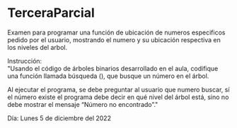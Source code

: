 # TerceraParcial

Examen para programar una función de ubicación de numeros especificos pedido por el usuario, mostrando el numero y su ubicación respectiva en los niveles del arbol.

Instrucción: <br>
"Usando el código de árboles binarios desarrollado en el aula, codifique una función llamada
búsqueda (), que busque un número en el árbol.

Al ejecutar el programa, se debe preguntar al usuario que numero buscar, sí el número existe
el programa debe decir en qué nivel del árbol está, sino no debe mostrar el
mensaje “Número no encontrado”."

Día: Lunes 5 de diciembre del 2022